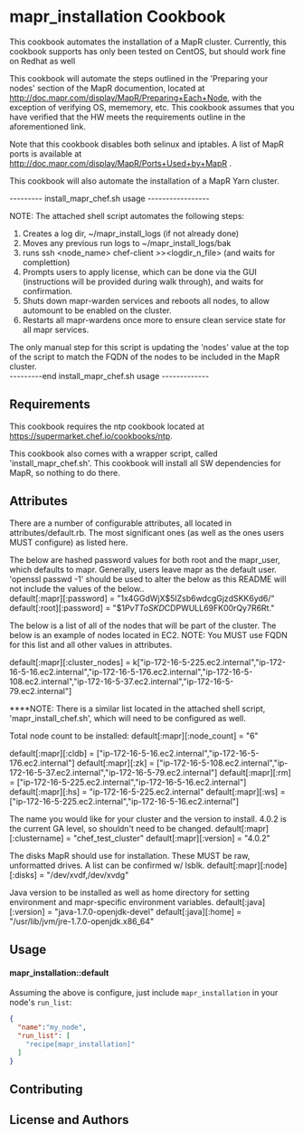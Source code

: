 mapr_installation Cookbook
==========================
This cookbook automates the installation of a MapR cluster.  Currently, this cookbook supports has only been tested on CentOS, but should work fine on Redhat as well

This cookbook will automate the steps outlined in the 'Preparing your nodes' section of the MapR documention, located at http://doc.mapr.com/display/MapR/Preparing+Each+Node, with the exception of verifying OS, mememory, etc.  This cookbook assumes that you have verified that the HW meets the requirements outline in the aforementioned link.

Note that this cookbook disables both selinux and iptables.  A list of MapR ports is available at http://doc.mapr.com/display/MapR/Ports+Used+by+MapR .

This cookbook will also automate the installation of a MapR Yarn cluster.


--------- install_mapr_chef.sh usage -----------------

NOTE:  The attached shell script automates the following steps:
  1.  Creates a log dir, ~/mapr_install_logs (if not already done)
  2.  Moves any previous run logs to ~/mapr_install_logs/bak
  3.  runs ssh <node_name> chef-client >><logdir_n_file> (and waits for complettion)
  4.  Prompts users to apply license, which can be done via the GUI (instructions will be provided during walk through), and waits for confirmation.
  5.  Shuts down mapr-warden services and reboots all nodes, to allow automount to be enabled on the cluster.
  6.  Restarts all mapr-wardens once more to ensure clean service state for all mapr services. 

The only manual step for this script is updating the 'nodes' value at the top of the script to match the FQDN of the nodes to be included in the MapR cluster.  
---------end  install_mapr_chef.sh usage -------------

Requirements
------------
This cookbook requires the ntp cookbook located at https://supermarket.chef.io/cookbooks/ntp.

This cookbook also comes with a wrapper script, called 'install_mapr_chef.sh'.
This cookbook will install all SW dependencies for MapR, so nothing to do there.

Attributes
----------
There are a number of configurable attributes, all located in attributes/default.rb.  The most significant ones (as well as the ones users MUST configure) as listed here.

The below are hashed password values for both root and the mapr_user, which defaults to mapr.  Generally, users leave mapr as the default user.  'openssl passwd -1' should be used to alter the below as this README will not include the values of the below..  
default[:mapr][:password] = "$1$x4GGdWjX$5IZsb6wdcgGjzdSKK6yd6/"
default[:root][:password] = "$1$PvTToSKD$CDPWULL69FK00rQy7R6Rt."

The below is a list of all of the nodes that will be part of the cluster.  The below is an example of nodes located in EC2.  NOTE:  You MUST use FQDN for this list and all other values in attributes.

default[:mapr][:cluster_nodes] = k["ip-172-16-5-225.ec2.internal","ip-172-16-5-16.ec2.internal","ip-172-16-5-176.ec2.internal","ip-172-16-5-108.ec2.internal","ip-172-16-5-37.ec2.internal","ip-172-16-5-79.ec2.internal"]

****NOTE:  There is a similar list located in the attached shell script, 'mapr_install_chef.sh', which will need to be configured as well.



Total node count to be installed:
default[:mapr][:node_count] = "6"

default[:mapr][:cldb] = ["ip-172-16-5-16.ec2.internal","ip-172-16-5-176.ec2.internal"]
default[:mapr][:zk] = ["ip-172-16-5-108.ec2.internal","ip-172-16-5-37.ec2.internal","ip-172-16-5-79.ec2.internal"]
default[:mapr][:rm] = ["ip-172-16-5-225.ec2.internal","ip-172-16-5-16.ec2.internal"]
default[:mapr][:hs] = "ip-172-16-5-225.ec2.internal"
default[:mapr][:ws] = ["ip-172-16-5-225.ec2.internal","ip-172-16-5-16.ec2.internal"]

The name you would like for your cluster and the version to install.  4.0.2 is the current GA level, so shouldn't need to be changed.
default[:mapr][:clustername] = "chef_test_cluster"
default[:mapr][:version] = "4.0.2"

The disks MapR should use for installation.  These MUST be raw, unformatted drives.  A list can be confirmed w/ lsblk.
default[:mapr][:node][:disks] = "/dev/xvdf,/dev/xvdg"

Java version to be installed as well as home directory for setting environment and mapr-specific environment variables.
default[:java][:version] = "java-1.7.0-openjdk-devel"
default[:java][:home] = "/usr/lib/jvm/jre-1.7.0-openjdk.x86_64"


Usage
-----
#### mapr_installation::default

Assuming the above is configure, just include `mapr_installation` in your node's `run_list`:

```json
{
  "name":"my_node",
  "run_list": [
    "recipe[mapr_installation]"
  ]
}
```


Contributing
------------

License and Authors
-------------------
